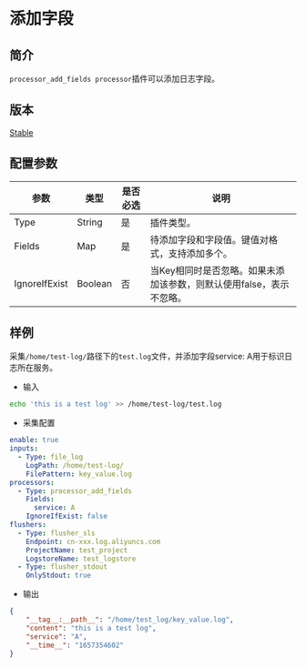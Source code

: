 # 添加字段

## 简介

`processor_add_fields processor`插件可以添加日志字段。

## 版本

[Stable](../stability-level.md)

## 配置参数

| 参数          | 类型    | 是否必选 | 说明                                                                 |
| ------------- | ------- | -------- | -------------------------------------------------------------------- |
| Type          | String  | 是       | 插件类型。                                                           |
| Fields        | Map     | 是       | 待添加字段和字段值。键值对格式，支持添加多个。                       |
| IgnoreIfExist | Boolean | 否       | 当Key相同时是否忽略。如果未添加该参数，则默认使用false，表示不忽略。 |

## 样例

采集`/home/test-log/`路径下的`test.log`文件，并添加字段service: A用于标识日志所在服务。

* 输入

```bash
echo 'this is a test log' >> /home/test-log/test.log
```

* 采集配置

```yaml
enable: true
inputs:
  - Type: file_log
    LogPath: /home/test-log/
    FilePattern: key_value.log
processors:
  - Type: processor_add_fields
    Fields: 
      service: A
    IgnoreIfExist: false
flushers:
  - Type: flusher_sls
    Endpoint: cn-xxx.log.aliyuncs.com
    ProjectName: test_project
    LogstoreName: test_logstore
  - Type: flusher_stdout
    OnlyStdout: true
```

* 输出

```json
{
    "__tag__:__path__": "/home/test_log/key_value.log",
    "content": "this is a test log",
    "service": "A",
    "__time__": "1657354602"
}
```
